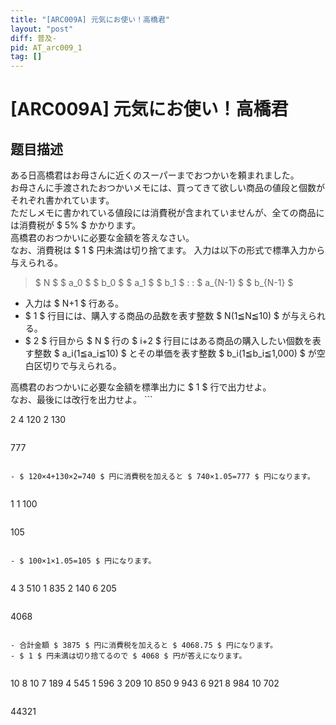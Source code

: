 ```yaml
---
title: "[ARC009A] 元気にお使い！高橋君"
layout: "post"
diff: 普及-
pid: AT_arc009_1
tag: []
---
```


# [ARC009A] 元気にお使い！高橋君

## 题目描述

[problemUrl]: https://atcoder.jp/contests/arc009/tasks/arc009_1

ある日高橋君はお母さんに近くのスーパーまでおつかいを頼まれました。  
 お母さんに手渡されたおつかいメモには、買ってきて欲しい商品の値段と個数がそれぞれ書かれています。  
 ただしメモに書かれている値段には消費税が含まれていませんが、全ての商品には消費税が $ 5\% $ かかります。  
 高橋君のおつかいに必要な金額を答えなさい。  
 なお、消費税は $ 1 $ 円未満は切り捨てます。 入力は以下の形式で標準入力から与えられる。

> $ N $ $ a_0 $ $ b_0 $ $ a_1 $ $ b_1 $ : : $ a_{N-1} $ $ b_{N-1} $

- 入力は $ N+1 $ 行ある。
- $ 1 $ 行目には、購入する商品の品数を表す整数 $ N(1≦N≦10) $ が与えられる。
- $ 2 $ 行目から $ N $ 行の $ i+2 $ 行目にはある商品の購入したい個数を表す整数 $ a_i(1≦a_i≦10) $ とその単価を表す整数 $ b_i(1≦b_i≦1,000) $ が空白区切りで与えられる。
 
 高橋君のおつかいに必要な金額を標準出力に $ 1 $ 行で出力せよ。  
 なお、最後には改行を出力せよ。 ```

2
4 120
2 130
```

 ```

777
```

- $ 120×4+130×2=740 $ 円に消費税を加えると $ 740×1.05=777 $ 円になります。
 
```

1
1 100
```

 ```

105
```

- $ 100×1×1.05=105 $ 円になります。
 
```

4
3 510
1 835
2 140
6 205
```

 ```

4068
```

- 合計金額 $ 3875 $ 円に消費税を加えると $ 4068.75 $ 円になります。
- $ 1 $ 円未満は切り捨てるので $ 4068 $ 円が答えになります。
 
```

10
8 10
7 189
4 545
1 596
3 209
10 850
9 943
6 921
8 984
10 702
```

 ```

44321
```

